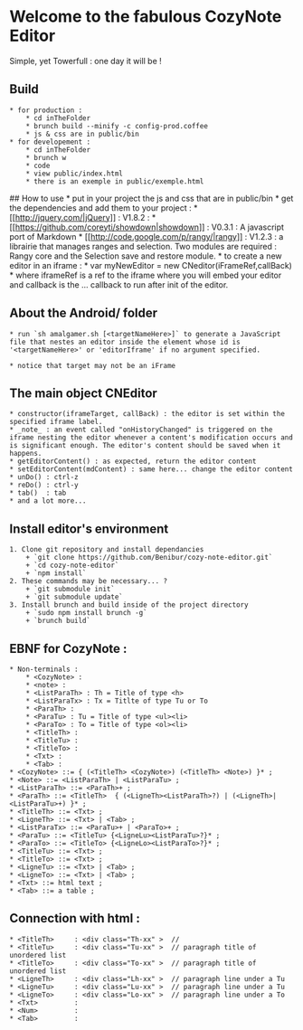# Welcome to the fabulous CozyNote Editor

Simple, yet Towerfull : one day it will be !

## Build
    * for production :
        * cd inTheFolder
        * brunch build --minify -c config-prod.coffee
        * js & css are in public/bin
    * for developement :
        * cd inTheFolder
        * brunch w
        * code
        * view public/index.html
        * there is an exemple in public/exemple.html

## How to use
    * put in your project the js and css that are in public/bin
    * get the dependencies and add them to your project :
        * [[http://jquery.com/|jQuery]] : V1.8.2 : 
        * [[https://github.com/coreyti/showdown|showdown]] : V0.3.1 : A javascript port of Markdown
        * [[http://code.google.com/p/rangy/|rangy]] : V1.2.3 : a librairie that manages ranges and selection. Two modules are required : Rangy core and the Selection save and restore module.
    * to create a new editor in an iframe :
        * var myNewEditor = new CNeditor(iFrameRef,callBack)
        * where iframeRef is a ref to the iframe where you will embed your editor and callback is the ... callback to run after init of the editor.

## About the Android/ folder

    * run `sh amalgamer.sh [<targetNameHere>]` to generate a JavaScript file that nestes an editor inside the element whose id is '<targetNameHere>' or 'editorIframe' if no argument specified.

    * notice that target may not be an iFrame

## The main object CNEditor

    * constructor(iframeTarget, callBack) : the editor is set within the specified iframe label.
    * _note_ : an event called "onHistoryChanged" is triggered on the iframe nesting the editor whenever a content's modification occurs and is significant enough. The editor's content should be saved when it happens.
    * getEditorContent() : as expected, return the editor content
    * setEditorContent(mdContent) : same here... change the editor content
    * unDo() : ctrl-z
    * reDo() : ctrl-y
    * tab()  : tab
    * and a lot more...

## Install editor's environment
    1. Clone git repository and install dependancies
        + `git clone https://github.com/Benibur/cozy-note-editor.git`
        + `cd cozy-note-editor`
        + `npm install`
    2. These commands may be necessary... ?
        + `git submodule init`
        + `git submodule update`
    3. Install brunch and build inside of the project directory
        + `sudo npm install brunch -g`
        + `brunch build`


## EBNF for CozyNote :
    * Non-terminals : 
        * <CozyNote> : 
        * <note> : 
        * <ListParaTh> : Th = Title of type <h>
        * <ListParaTx> : Tx = Titlte of type Tu or To
        * <ParaTh> : 
        * <ParaTu> : Tu = Title of type <ul><li>
        * <ParaTo> : To = Title of type <ol><li>
        * <TitleTh> : 
        * <TitleTu> : 
        * <TitleTo> : 
        * <Txt> : 
        * <Tab> : 
    * <CozyNote> ::= { (<TitleTh> <CozyNote>) (<TitleTh> <Note>) }* ;
    * <Note> ::= <ListParaTh> | <ListParaTu> ;
    * <ListParaTh> ::= <ParaTh>+ ;
    * <ParaTh> ::= <TitleTh>  { (<LigneTh><ListParaTh>?) | (<LigneTh>|<ListParaTu>+) }* ;
    * <TitleTh> ::= <Txt> ;
    * <LigneTh> ::= <Txt> | <Tab> ;
    * <ListParaTx> ::= <ParaTu>+ | <ParaTo>+ ;
    * <ParaTu> ::= <TitleTu> {<LigneLu><ListParaTu>?}* ;
    * <ParaTo> ::= <TitleTo> {<LigneLo><ListParaTo>?}* ;
    * <TitleTu> ::= <Txt> ;
    * <TitleTo> ::= <Txt> ;
    * <LigneTu> ::= <Txt> | <Tab> ;
    * <LigneTo> ::= <Txt> | <Tab> ;
    * <Txt> ::= html text ;
    * <Tab> ::= a table ;

## Connection with html : 
    * <TitleTh>     : <div class="Th-xx" >  // 
    * <TitleTu>     : <div class="Tu-xx" >  // paragraph title of unordered list
    * <TitleTo>     : <div class="To-xx" >  // paragraph title of unordered list
    * <LigneTh>     : <div class="Lh-xx" >  // paragraph line under a Tu
    * <LigneTu>     : <div class="Lu-xx" >  // paragraph line under a Tu
    * <LigneTo>     : <div class="Lo-xx" >  // paragraph line under a To
    * <Txt>         : 
    * <Num>         : 
    * <Tab>         : 